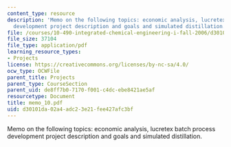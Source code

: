 ```yaml
---
content_type: resource
description: 'Memo on the following topics: economic analysis, lucretex batch process
  development project description and goals and simulated distillation.'
file: /courses/10-490-integrated-chemical-engineering-i-fall-2006/d30101da02a4adc23e21fee427afc3bf_memo_10.pdf
file_size: 37104
file_type: application/pdf
learning_resource_types:
- Projects
license: https://creativecommons.org/licenses/by-nc-sa/4.0/
ocw_type: OCWFile
parent_title: Projects
parent_type: CourseSection
parent_uid: de8ff7b0-7170-f001-c4dc-ebe8421ae5af
resourcetype: Document
title: memo_10.pdf
uid: d30101da-02a4-adc2-3e21-fee427afc3bf
---
```

Memo on the following topics: economic analysis, lucretex batch process development project description and goals and simulated distillation.